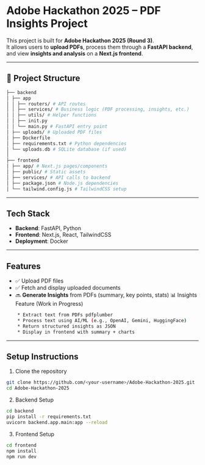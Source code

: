 # Adobe Hackathon 2025 – PDF Insights Project

This project is built for **Adobe Hackathon 2025 (Round 3)**.  
It allows users to **upload PDFs**, process them through a **FastAPI backend**, and view **insights and analysis** on a **Next.js frontend**.

---

## 📂 Project Structure
```bash
├── backend
│ ├── app
│ │ ├── routers/ # API routes
│ │ ├── services/ # Business logic (PDF processing, insights, etc.)
│ │ ├── utils/ # Helper functions
│ │ ├── init.py
│ │ └── main.py # FastAPI entry point
│ ├── uploads/ # Uploaded PDF files
│ ├── Dockerfile
│ ├── requirements.txt # Python dependencies
│ └── uploads.db # SQLite database (if used)
│
├── frontend
│ ├── app/ # Next.js pages/components
│ ├── public/ # Static assets
│ ├── services/ # API calls to backend
│ ├── package.json # Node.js dependencies
│ └── tailwind.config.js # TailwindCSS setup
```

---

##  Tech Stack

- **Backend**: FastAPI, Python  
- **Frontend**: Next.js, React, TailwindCSS   
- **Deployment**: Docker  

---

##  Features

- ✅ Upload PDF files  
- ✅ Fetch and display uploaded documents  
- 🔜 **Generate Insights** from PDFs (summary, key points, stats)
📊 Insights Feature (Work in Progress)

```bash 
    * Extract text from PDFs pdfplumber 
    * Process text using AI/ML (e.g., OpenAI, Gemini, HuggingFace)
    * Return structured insights as JSON
    * Display in frontend with summary + charts  
```

---

##  Setup Instructions

1. Clone the repository
```bash
git clone https://github.com/<your-username>/Adobe-Hackathon-2025.git
cd Adobe-Hackathon-2025
```


2. Backend Setup
```bash
cd backend
pip install -r requirements.txt
uvicorn backend.app.main:app --reload
```

3. Frontend Setup
```bash
cd frontend
npm install
npm run dev
```

